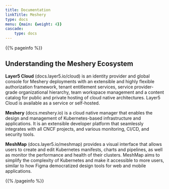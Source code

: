 ```yaml
---
title: Documentation
linkTitle: Meshery
type: docs
menu: {main: {weight: 4}}
cascade: 
    type: docs
---
```


{{% pageinfo %}}

## Understanding the Meshery Ecosystem

**Layer5 Cloud** (docs.layer5.io/cloud) is an identity provider and global console for Meshery deployments with an extensible and highly flexible authorization framework, tenant entitlement services, service provider-grade organizational hierarchy, team workspace management and a content catalog for public and private hosting of cloud native architectures. Layer5 Cloud is available as a service or self-hosted.

**Meshery** (docs.meshery.io) is a cloud native manager that enables the design and management of Kubernetes-based infrastructure and applications. It is an extensible developer platform that seamlessly integrates with all CNCF projects, and various monitoring, CI/CD, and security tools.

**MeshMap** (docs.layer5.io/meshmap) provides a visual interface that allows users to create and edit Kubernetes manifests, charts and pipelines, as well as monitor the performance and health of their clusters. MeshMap aims to simplify the complexity of Kubernetes and make it accessible to more users, similar to how Figma democratized design tools for web and mobile applications.

{{% /pageinfo %}}
